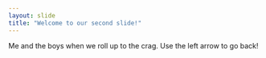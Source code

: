 ```yaml
---
layout: slide
title: "Welcome to our second slide!"
---
```

Me and the boys when we roll up to the crag.
Use the left arrow to go back!

